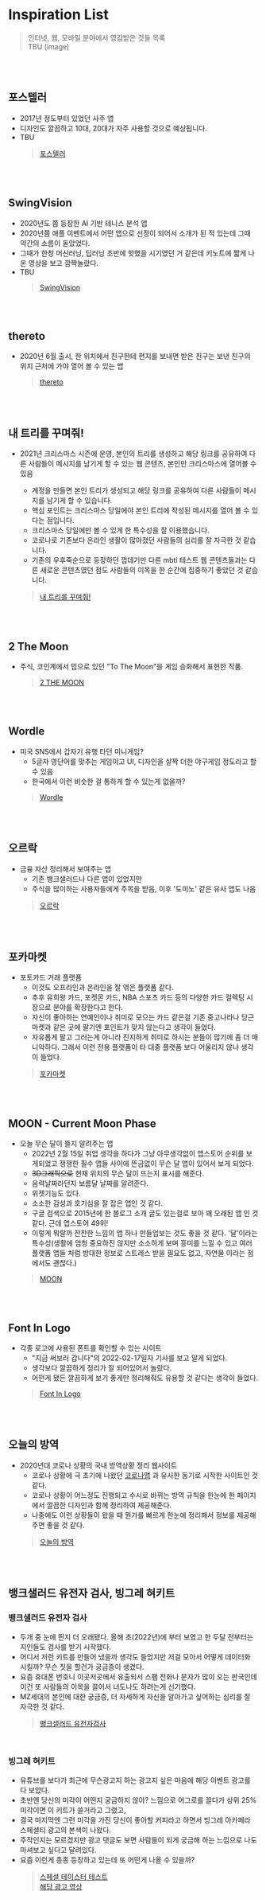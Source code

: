 # Inspiration List
  > 인터넷, 웹, 모바일 분야에서 영감받은 것들 목록  
  > TBU (image)

<br><br>

## 포스텔러
+ 2017년 정도부터 있었던 사주 앱
+ 디자인도 깔끔하고 10대, 20대가 자주 사용할 것으로 예상됩니다. 
+ TBU 
  > [포스텔러](https://forceteller.com/)

<br><br>

## SwingVision
+ 2020년도 쯤 등장한 AI 기반 테니스 분석 앱
+ 2020년쯤 애플 이벤트에서 어떤 앱으로 선정이 되어서 소개가 된 적 있는데 그때 약간의 소름이 돋았었다. 
+ 그때가 한창 머신러닝, 딥러닝 초반에 핫했을 시기였던 거 같은데 키노트에 짧게 나온 영상을 보고 깜짝놀랐다.
+ TBU 
  > [SwingVision](https://swing.tennis/)

<br><br>

## thereto
+ 2020년 6월 출시, 한 위치에서 친구한테 편지를 보내면 받은 친구는 보낸 친구의 위치 근처에 가야 열어 볼 수 있는 앱
  > [thereto](https://apps.apple.com/kr/app/thereto-%ED%8E%B8%EC%A7%80%EB%A5%BC-%EC%97%AC%EB%8A%94-%EA%B3%B5%EA%B0%84/id1500364832) 

<br><br>

## 내 트리를 꾸며줘!
- 2021년 크리스마스 시즌에 운영, 본인의 트리를 생성하고 해당 링크를 공유하여 다른 사람들이 메시지를 남기게 할 수 있는 웹 콘텐츠, 본인만 크리스마스에 열어볼 수 있음
  
  + 계정을 만들면 본인 트리가 생성되고 해당 링크를 공유하여 다른 사람들이 메시지를 남기게 할 수 있습니다. 
  + 핵심 포인트는 크리스마스 당일에야 본인 트리에 작성된 메시지를 열어 볼 수 있다는 점입니다. 
  + 크리스마스 당일에만 볼 수 있게 한 특수성을 잘 이용했습니다. 
  + 코로나로 기존보다 온라인 생활이 많아졌던 사람들의 심리를 잘 자극한 것 같습니다. 
  + 기존의 우후죽순으로 등장하던 껍데기만 다른 mbti 테스트 웹 콘텐츠들과는 다른 새로운 콘텐츠였던 점도 사람들의 이목을 한 순간에 집중하기 좋았던 것 같습니다.
  > [내 트리를 꾸며줘!](https://colormytree.me/)

<br><br>

## 2 The Moon
+ 주식, 코인계에서 밈으로 있던 "To The Moon"을 게임 승화해서 표현한 작품.
  > [2 THE MOON](https://apps.apple.com/kr/app/2-the-moon/id1567263014) 

<br><br>

## Wordle
+ 미국 SNS에서 갑자기 유행 타던 미니게임?
  + 5글자 영단어를 맞추는 게임이고 UI, 디자인을 살짝 더한 야구게임 정도라고 할 수 있음
  + 한국에서 이런 비슷한 걸 통하게 할 수 있는게 없을까?
  > [Wordle](https://www.powerlanguage.co.uk/wordle/) 

<br><br>

## 오르락
+ 금융 자산 정리해서 보여주는 앱
  + 기존 뱅크샐러드나 다른 앱이 있었지만 
  + 주식을 많이하는 사용자들에게 주목을 받음, 이후 '도미노' 같은 유사 앱도 나옴
  > [오르락](https://oreurak.kr/) 

<br><br>
 
## 포카마켓
+ 포토카드 거래 플랫폼
  + 이것도 오프라인과 온라인을 잘 엮은 플랫폼 같다.
  + 추후 유희왕 카드, 포켓몬 카드, NBA 스포츠 카드 등의 다양한 카드 컬렉팅 시장으로 분야를 확장한다고 한다.
  + 자신이 좋아하는 연예인이나 취미로 모으는 카드 같은걸 기존 중고나라나 당근마켓과 같은 곳에 팔기엔 포인트가 맞지 않는다고 생각이 들었다.
  + 자유롭게 팔고 그러는게 아니라 진지하게 취미로 하시는 분들이 많기에 좀 더 매니악하다. 그래서 이런 전용 플랫폼이 타 대중 플랫폼 보다 어울리지 않나 생각이 들었다.
  > [포카마켓](https://phocamarket.com/) 

<br><br>

## MOON - Current Moon Phase
+ 오늘 무슨 달이 뜰지 알려주는 앱
  + 2022년 2월 15일 취업 생각을 하다가 그냥 아무생각없이 앱스토어 순위를 보게되었고 쟁쟁한 필수 앱들 사이에 뜬금없이 무슨 달 앱이 있어서 보게 되었다.
  + ~~3D그래픽으로~~ 현재 위치의 무슨 달이 뜨는지 표시를 해준다.
  + 음력날짜라던지 보름달 날짜를 알려준다.
  + 위젯기능도 있다.
  + 소소한 감성과 호기심을 잘 잡은 앱인 것 같다. 
  + 구글 검색으로 2015년에 한 블로그 소개 글도 있는걸로 보아 꽤 오래된 앱 인 것 같다. 근데 앱스토어 49위!
  + 이렇게 뭐랄까 잔잔한 느낌의 앱 하나 만들업보는 것도 좋을 것 같다. '달'이라는 특수성(생활에 엄청 중요하진 않지만 소소하게 보며 흥미를 느낄 수 있고 여러 플랫폼 앱들 처럼 방대한 정보로 스트레스 받을 필요도 없고, 자연물 이라는 점에서도 괜찮다.)
  > [MOON](https://apps.apple.com/kr/app/moon-current-moon-phase/id660036257)

<br><br>

## Font In Logo
+ 각종 로고에 사용된 폰트를 확인할 수 있는 사이트
  + "지금 써보러 갑니다"의 2022-02-17일자 기사를 보고 알게 되었다.
  + 생각보다 깔끔하게 정리가 잘 되어있어서 놀랐다.
  + 어떤게 됐든 깔끔하게 보기 좋게만 정리해줘도 유용할 것 같다는 생각이 들었다.
  > [Font In Logo](https://www.fontinlogo.com/) 

<br><br>

## 오늘의 방역
+ 2020년대 코로나 상황의 국내 방역상황 정리 웹사이트
  + 코로나 상황에 극 초기에 나왔던 [코로나맵](https://coronamap.site/) 과 유사한 동기로 시작한 사이트인 것 같다.
  + 코로나 상황이 어느정도 진행되고 수시로 바뀌는 방역 규칙을 한눈에 한 페이지에서 깔끔한 디자인과 함께 정리하여 제공해준다.
  + 나중에도 이런 상황들이 왔을 때 뭔가를 빠르게 한눈에 정리해서 정보를 제공해주면 좋을 것 같다. 
  > [오늘의 방역](https://o-bang.kr/)


<br><br>

## 뱅크샐러드 유전자 검사, 빙그레 혀키트
### 뱅크샐러드 유전자 검사
+ 두개 중 눈에 띈지 더 오래됐다. 올해 초(2022년)에 부터 보였고 한 두달 전부터는 지인들도 검사를 받기 시작했다.
+ 어디서 저런 키트를 만들어 냈을까 생각도 들었지만 저걸 모아서 어떻게 데이터화 시킬까? 무슨 짓을 할건가 궁금증이 생겼다.
+ 요즘 휴대폰 번호니 이곳저곳에서 유출되서 스팸 전화나 문자가 많이 오는 판국인데 이건 또 사람들의 이목을 끌어서 너도나도 하려는게 신기했다.
+ MZ세대의 본인에 대한 궁금증, 더 자세하게 자신을 알아가고 싶어하는 심리를 잘 자극한 것 같다.
  > [뱅크샐러드 유전자검사](https://go.banksalad.com/bridge/health/promotion/dtc)
<br>

### 빙그레 혀키트
+ 유튜브를 보다가 최근에 무슨광고지 하는 광고지 싶은 마음에 해당 이벤트 광고를 다 보았다.
+ 초반엔 당신의 미각이 어떤지 궁금하지 않아? 느낌으로 어그로를 끌다가 상위 25% 미각이면 이 키트가 쓸거라고 그랬고,
+ 결국 마지막엔 그런 미각을 가진 당신이 좋아할 커피라고 하면서 빙그레 아카페라 스페셜티 광고의 본색이 나왔다.
+ 주작인지는 모르겠지만 광고 댓글도 보면 사람들이 되게 궁금해 하는 느낌으로 나도 마셔보고 싶다고 달려있다.
+ 요즘 이런게 종종 등장하고 있는데 또 어떤게 나올 수 있을까?  
  > [스페셜 테이스터 테스트](http://www.acafela-specialty.com/)   
  > [해당 광고 영상](https://www.youtube.com/watch?v=ijuSH-LtoI0) 

<br><br>
